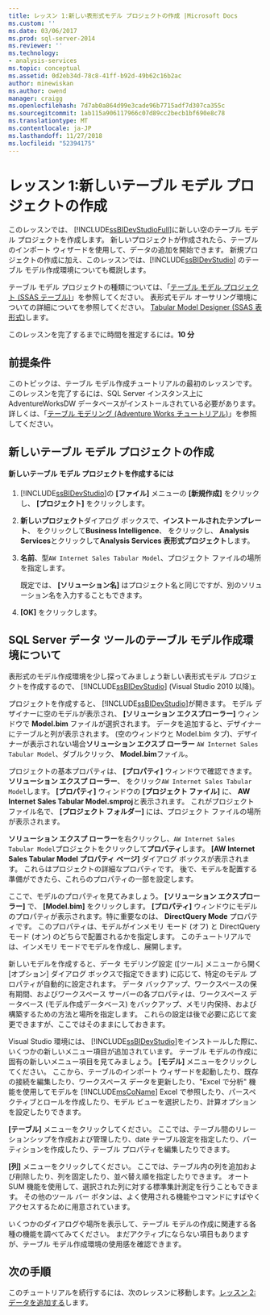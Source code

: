 ```yaml
---
title: レッスン 1:新しい表形式モデル プロジェクトの作成 |Microsoft Docs
ms.custom: ''
ms.date: 03/06/2017
ms.prod: sql-server-2014
ms.reviewer: ''
ms.technology:
- analysis-services
ms.topic: conceptual
ms.assetid: 0d2eb34d-78c8-41ff-b92d-49b62c16b2ac
author: minewiskan
ms.author: owend
manager: craigg
ms.openlocfilehash: 7d7ab0a864d99e3cade96b7715adf7d307ca355c
ms.sourcegitcommit: 1ab115a906117966c07d89cc2becb1bf690e8c78
ms.translationtype: MT
ms.contentlocale: ja-JP
ms.lasthandoff: 11/27/2018
ms.locfileid: "52394175"
---
```

# <a name="lesson-1-create-a-new-tabular-model-project"></a>レッスン 1:新しいテーブル モデル プロジェクトの作成
  このレッスンでは、 [!INCLUDE[ssBIDevStudioFull](../includes/ssbidevstudiofull-md.md)]に新しい空のテーブル モデル プロジェクトを作成します。 新しいプロジェクトが作成されたら、テーブルのインポート ウィザードを使用して、データの追加を開始できます。 新規プロジェクトの作成に加え、このレッスンでは、[!INCLUDE[ssBIDevStudio](../includes/ssbidevstudio-md.md)] のテーブル モデル作成環境についても概説します。  
  
 テーブル モデル プロジェクトの種類については、「[テーブル モデル プロジェクト (SSAS テーブル)](tabular-models/tabular-model-projects-ssas-tabular.md)」を参照してください。 表形式モデル オーサリング環境についての詳細についてを参照してください。 [Tabular Model Designer &#40;SSAS 表形式&#41;](tabular-model-designer-ssas-tabular.md)します。  
  
 このレッスンを完了するまでに時間を推定するには。**10 分**  
  
## <a name="prerequisites"></a>前提条件  
 このトピックは、テーブル モデル作成チュートリアルの最初のレッスンです。 このレッスンを完了するには、SQL Server インスタンス上に AdventureWorksDW データベースがインストールされている必要があります。 詳しくは、「[テーブル モデリング (Adventure Works チュートリアル)](tabular-modeling-adventure-works-tutorial.md)」を参照してください。  
  
## <a name="create-a-new-tabular-model-project"></a>新しいテーブル モデル プロジェクトの作成  
  
#### <a name="to-create-a-new-tabular-model-project"></a>新しいテーブル モデル プロジェクトを作成するには  
  
1.  [!INCLUDE[ssBIDevStudio](../includes/ssbidevstudio-md.md)]の **[ファイル]** メニューの **[新規作成]** をクリックし、 **[プロジェクト]** をクリックします。  
  
2.  **新しいプロジェクト**ダイアログ ボックスで、**インストールされたテンプレート**、 をクリックして**Business Intelligence**、 をクリックし、 **Analysis Services**とクリックして**Analysis Services 表形式プロジェクト**します。  
  
3.  **名前**、型`AW Internet Sales Tabular Model`、プロジェクト ファイルの場所を指定します。  
  
     既定では、 **[ソリューション名]** はプロジェクト名と同じですが、別のソリューション名を入力することもできます。  
  
4.  **[OK]** をクリックします。  
  
## <a name="understanding-the-sql-server-data-tools-tabular-model-authoring-environment"></a>SQL Server データ ツールのテーブル モデル作成環境について  
 表形式のモデル作成環境を少し探ってみましょう新しい表形式モデル プロジェクトを作成するので、 [!INCLUDE[ssBIDevStudio](../includes/ssbidevstudio-md.md)] (Visual Studio 2010 以降)。  
  
 プロジェクトを作成すると、 [!INCLUDE[ssBIDevStudio](../includes/ssbidevstudio-md.md)]が開きます。 モデル デザイナーに空のモデルが表示され、 **[ソリューション エクスプローラー]** ウィンドウで **Model.bim** ファイルが選択されます。 データを追加すると、デザイナーにテーブルと列が表示されます。 (空のウィンドウと Model.bim タブ)、デザイナーが表示されない場合**ソリューション エクスプ ローラー** `AW Internet Sales Tabular Model`、ダブルクリック、 **Model.bim**ファイル。  
  
 プロジェクトの基本プロパティは、 **[プロパティ]** ウィンドウで確認できます。 **ソリューション エクスプ ローラー**、 をクリック`AW Internet Sales Tabular Model`します。 **[プロパティ]** ウィンドウの **[プロジェクト ファイル]** に、 **AW Internet Sales Tabular Model.smproj**と表示されます。 これがプロジェクト ファイル名で、 **[プロジェクト フォルダー]** には、プロジェクト ファイルの場所が表示されます。  
  
 **ソリューション エクスプ ローラー**を右クリックし、`AW Internet Sales Tabular Model`プロジェクトをクリックして**プロパティ**します。 **[AW Internet Sales Tabular Model プロパティ ページ]** ダイアログ ボックスが表示されます。 これらはプロジェクトの詳細なプロパティです。 後で、モデルを配置する準備ができたら、これらのプロパティの一部を設定します。  
  
 ここで、モデルのプロパティを見てみましょう。 **[ソリューション エクスプローラー]** で、 **[Model.bim]** をクリックします。 **[プロパティ]** ウィンドウにモデルのプロパティが表示されます。特に重要なのは、 **DirectQuery Mode** プロパティです。 このプロパティは、モデルがインメモリ モード (オフ) と DirectQuery モード (オン) のどちらで配置されるかを指定します。 このチュートリアルでは、インメモリ モードでモデルを作成し、展開します。  
  
 新しいモデルを作成すると、データ モデリング設定 ([ツール] メニューから開く [オプション] ダイアログ ボックスで指定できます) に応じて、特定のモデル プロパティが自動的に設定されます。 データ バックアップ、ワークスペースの保有期間、およびワークスペース サーバーの各プロパティは、ワークスペース データベース (モデル作成データベース) をバックアップ、メモリ内保持、および構築するための方法と場所を指定します。 これらの設定は後で必要に応じて変更できますが、ここではそのままにしておきます。  
  
 Visual Studio 環境には、 [!INCLUDE[ssBIDevStudio](../includes/ssbidevstudio-md.md)]をインストールした際に、いくつかの新しいメニュー項目が追加されています。 テーブル モデルの作成に固有の新しいメニュー項目を見てみましょう。 **[モデル]** メニューをクリックしてください。 ここから、テーブルのインポート ウィザードを起動したり、既存の接続を編集したり、ワークスペース データを更新したり、"Excel で分析" 機能を使用してモデルを [!INCLUDE[msCoName](../includes/msconame-md.md)] Excel で参照したり、パースペクティブとロールを作成したり、モデル ビューを選択したり、計算オプションを設定したりできます。  
  
 **[テーブル]** メニューをクリックしてください。 ここでは、テーブル間のリレーションシップを作成および管理したり、date テーブル設定を指定したり、パーティションを作成したり、テーブル プロパティを編集したりできます。  
  
 **[列]** メニューをクリックしてください。 ここでは、テーブル内の列を追加および削除したり、列を固定したり、並べ替え順を指定したりできます。 オート SUM 機能を使用して、選択された列に対する標準集計測定を行うこともできます。 その他のツール バー ボタンは、よく使用される機能やコマンドにすばやくアクセスするために用意されています。  
  
 いくつかのダイアログや場所を表示して、テーブル モデルの作成に関連する各種の機能を調べてみてください。 まだアクティブにならない項目もありますが、テーブル モデル作成環境の使用感を確認できます。  
  
## <a name="next-steps"></a>次の手順  
 このチュートリアルを続行するには、次のレッスンに移動します。[レッスン 2:データを追加する](lesson-2-add-data.md)します。  
  
  

